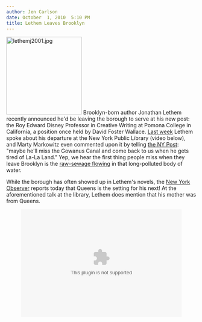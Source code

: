 ```yaml
---
author: Jen Carlson
date: October  1, 2010  5:10 PM
title: Lethem Leaves Brooklyn
---
```


<p><span class="mt-enclosure mt-enclosure-image" style="display: inline;"> <img alt="lethemj2001.jpg" src="https://web.archive.org/web/20110811103231im_/http://gothamist.com/attachments/arts_jen/lethemj2001.jpg" width="200" height="206" class="image-right"> </span>Brooklyn-born author Jonathan Lethem recently announced he&apos;d be leaving the borough to serve at his new post: the Roy Edward Disney Professor in Creative Writing at Pomona College in California, a position once held by David Foster Wallace. <a href="https://web.archive.org/web/20110811103231/http://www.nypl.org/audiovideo/jonathan-lethem-farewell-brooklyn">Last week</a> Lethem spoke about his departure at the New York Public Library (video below), and Marty Markowitz even commented upon it by telling <a href="https://web.archive.org/web/20110811103231/http://www.nypost.com/p/news/local/brooklyn/writer_plots_an_exit_64e0y88e2NycknLM1lrZVN#ixzz113nf5CLP">the NY Post</a>: &quot;maybe he&apos;ll miss the Gowanus Canal and come back to us when he gets tired of La-La Land.&quot; Yep, we hear the first thing people miss when they leave Brooklyn is the <a href="https://web.archive.org/web/20110811103231/http://gothamist.com/2010/09/27/video_gowanus_canal_will_consume_us.php">raw-sewage flowing</a> in that long-polluted body of water.</p>

<p>While the borough has often showed up in Lethem&apos;s novels, the <a href="https://web.archive.org/web/20110811103231/http://www.observer.com/2010/culture/ultimate-betrayal-jonathan-lethem-writes-about-queens">New York Observer</a> reports today that Queens is the setting for his next! At the aforementioned talk at the library, Lethem does mention that his mother was from Queens.</p>

<center><embed src="https://web.archive.org/web/20110811103231oe_/http://www.nypl.org/sites/all/modules/nypl_content/jwplayer/player-licensed.swf" width="426" height="286" bgcolor="000000" allowscriptaccess="always" allowfullscreen="true" play="true" flashvars="image=http%3A%2F%2Fwww.nypl.org%2Fsites%2Fdefault%2Ffiles%2Fimages%2Fav%2Flive_2010_09_22_lethem.jpeg&amp;file=live_2010_09_22_lethem.mp4&amp;streamer=rtmp%3A%2F%2Fflash01.nypl.org%2Fvod%2Flive_2010_09_22_lethem&amp;skin=http%3A%2F%2Fwww.nypl.org%2Fsites%2Fall%2Fmodules%2Fnypl_content%2Fjwplayer%2Fskins%2Fstormtrooper.zip&amp;plugins=gapro-1%2Cviral-2&amp;gapro.accountid=UA-1420324-3&amp;gapro.trackstarts=true&amp;gapro.trackpercentage=true&amp;gapro.tracktime=true&amp;gapro.idstring=||streamer||&amp;viral.onpause=false&amp;viral.oncomplete=true&amp;viral.allowmenu=false&amp;viral.functions=embed"></center>